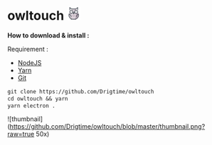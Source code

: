 # owltouch <img src="https://github.com/Drigtime/owltouch/blob/master/src/icon.png" width="30">

**How to download & install :**

Requirement : 
* [NodeJS](https://nodejs.org/en/)
* [Yarn](https://yarnpkg.com/en/docs/install#windows-stable)
* [Git](https://git-scm.com/)
```
git clone https://github.com/Drigtime/owltouch
cd owltouch && yarn
yarn electron .
```
![thumbnail](https://github.com/Drigtime/owltouch/blob/master/thumbnail.png?raw=true 50x)
